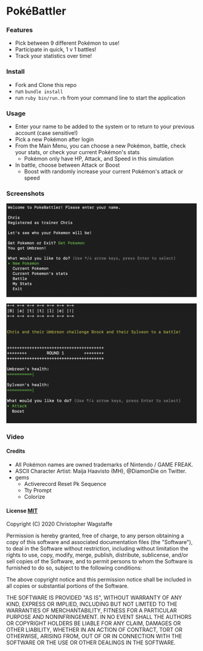# PokéBattler

### Features
* Pick between 9 different Pokémon to use!
* Participate in quick, 1 v 1 battles!
* Track your statistics over time!

### Install
* Fork and Clone this repo
* run ```bundle install```
* run ```ruby bin/run.rb``` from your command line to start the application

### Usage
* Enter your name to be added to the system or to return to your previous account (case sensitive!)
* Pick a new Pokémon after login 
* From the Main Menu, you can choose a new Pokémon, battle, check your stats, or check your current Pokémon's stats
  * Pokémon only have HP, Attack, and Speed in this simulation
* In battle, choose between Attack or Boost
  * Boost with randomly increase your current Pokémon's attack or speed

### Screenshots
![](images/main_menu.png)

![](images/battle.png)

### Video
[](https://youtu.be/wah5BM0VgdY)

#### Credits
* All Pokémon names are owned trademarks of Nintendo / GAME FREAK.
* ASCII Character Artist: Maija Haavisto (MH), @DiamonDie on Twitter.
* gems
  * Activerecord Reset Pk Sequence
  * Tty Prompt
  * Colorize

#### License [MIT](https://en.wikipedia.org/wiki/MIT_License)

Copyright (C) 2020 Christopher Wagstaffe

Permission is hereby granted, free of charge, to any person obtaining a copy
of this software and associated documentation files (the "Software"), to deal
in the Software without restriction, including without limitation the rights
to use, copy, modify, merge, publish, distribute, sublicense, and/or sell
copies of the Software, and to permit persons to whom the Software is
furnished to do so, subject to the following conditions:

The above copyright notice and this permission notice shall be included in all
copies or substantial portions of the Software.

THE SOFTWARE IS PROVIDED "AS IS", WITHOUT WARRANTY OF ANY KIND, EXPRESS OR
IMPLIED, INCLUDING BUT NOT LIMITED TO THE WARRANTIES OF MERCHANTABILITY,
FITNESS FOR A PARTICULAR PURPOSE AND NONINFRINGEMENT. IN NO EVENT SHALL THE
AUTHORS OR COPYRIGHT HOLDERS BE LIABLE FOR ANY CLAIM, DAMAGES OR OTHER
LIABILITY, WHETHER IN AN ACTION OF CONTRACT, TORT OR OTHERWISE, ARISING FROM,
OUT OF OR IN CONNECTION WITH THE SOFTWARE OR THE USE OR OTHER DEALINGS IN THE
SOFTWARE.
